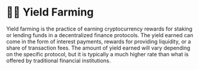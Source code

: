 # 🧑🌾 Yield Farming

Yield farming is the practice of earning cryptocurrency rewards for staking or lending funds in a decentralized finance protocols. The yield earned can come in the form of interest payments, rewards for providing liquidity, or a share of transaction fees. The amount of yield earned will vary depending on the specific protocol, but it is typically a much higher rate than what is offered by traditional financial institutions.
